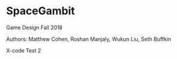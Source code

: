 # SpaceGambit
Game Design Fall 2018


Authors: Matthew Cohen, Roshan Manjaly, Wukun Liu, Seth Buffkin

X-code Test 2
